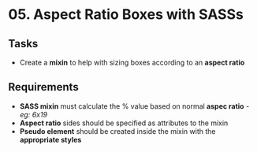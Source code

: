 # 05. Aspect Ratio Boxes with SASSs

## Tasks
- Create a **mixin** to help with sizing boxes according to an **aspect ratio**

## Requirements
- **SASS mixin** must calculate the % value based on normal **aspec ratio** - *eg: 6x19*
- **Aspect ratio** sides should be specified as attributes to the mixin
- **Pseudo element** should be created inside the mixin with the **appropriate styles**
